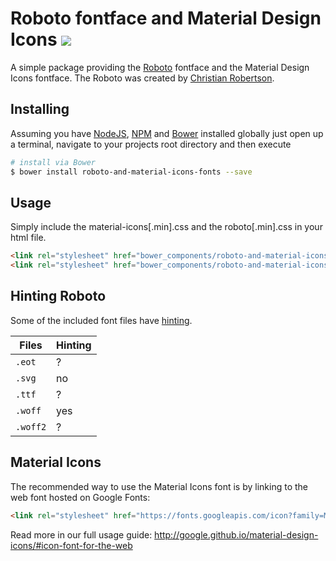 # Roboto fontface and Material Design Icons  ![](https://styleci.io/repos/48856946/shield?branch=master)

A simple package providing the [Roboto](http://www.google.com/fonts/specimen/Roboto) fontface and the Material Design Icons fontface. The Roboto was created by [Christian Robertson](https://plus.google.com/110879635926653430880/about).


## Installing

Assuming you have [NodeJS](http://nodejs.org/), [NPM](https://www.npmjs.com/) and [Bower](http://bower.io/) installed globally just open up a terminal, navigate to your projects root directory and then execute

```bash
# install via Bower
$ bower install roboto-and-material-icons-fonts --save
```

## Usage 

Simply include the material-icons[.min].css and the roboto[.min].css in your html file.
```html
<link rel="stylesheet" href="bower_components/roboto-and-material-icons-fonts/css/roboto.min.css">
<link rel="stylesheet" href="bower_components/roboto-and-material-icons-fonts/css/material-icons.min.css">
```

## Hinting Roboto

Some of the included font files have [hinting](http://en.wikipedia.org/wiki/Font_hinting).

| Files    | Hinting |
|----------|---------|
| `.eot`   | ?       |
| `.svg`   | no      |
| `.ttf`   | ?       |
| `.woff`  | yes     |
| `.woff2` | ?       |

## Material Icons
The recommended way to use the Material Icons font is by linking to the web font hosted on Google Fonts:

```html
<link rel="stylesheet" href="https://fonts.googleapis.com/icon?family=Material+Icons">
```

Read more in our full usage guide:
http://google.github.io/material-design-icons/#icon-font-for-the-web

